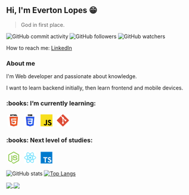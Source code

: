 ## Hi, I'm Everton Lopes :grin:
> God in first place.

![GitHub commit activity](https://img.shields.io/github/commit-activity/m/EvertonLopes/EvertonLopes?logo=Github&style=flat-square)
![GitHub followers](https://img.shields.io/github/followers/EvertonLopes?logo=github&style=flat-square)
![GitHub watchers](https://img.shields.io/github/watchers/EvertonLopes/EvertonLopes?logo=github&style=flat-square)

How to reach me: [LinkedIn](https://www.linkedin.com/in/everton-lopes-costa)

### About me
I'm Web developer and passionate about knowledge.

I want to learn backend initially, then learn frontend and mobile devices.

<H3> :books: I’m currently learning:</H3>
<p>
  <img src="./img/html.png" alt="HTML" style="vertical-align:top; margin:4px">
  <img src="./img/css.png" alt="CSS" style="vertical-align:top; margin:4px">
  <img src="./img/javascript.png" alt="Javascript" style="vertical-align:top; margin:4px">
  <img src="./img/git.png" alt="Git" style="vertical-align:top; margin:4px">
</p>

<H3> :books: Next level of studies:</H3>
<p>
  <img src="./img/nodejs.png" alt="nodejs.png" style="vertical-align:top; margin:4px">
  <img src="./img/react.png" alt="React" style="vertical-align:top; margin:4px">
<img src="./img/typescript.png" alt="Typescript" style="vertical-align:top; margin:4px">
</p>

![GitHub stats](https://github-readme-stats.vercel.app/api?username=EvertonLopes&show_icons=true&theme=tokyonight)
[![Top Langs](https://github-readme-stats.vercel.app/api/top-langs/?username=EvertonLopes&layout=compact&theme=tokyonight)](https://github.com/anuraghazra/github-readme-stats)





<a href="https://github.com/EvertonLopes/EvertonLopes">
  <img align="center" src="https://github-readme-stats.vercel.app/api/pin/?username=EvertonLopes&repo=github-readme-stats" />
</a>
<a href="https://github.com/anuraghazra/convoychat">
  <img align="center" src="https://everton-lopes.vercel.app/api/pin/?username=EvertonLopes&repo=convoychat" />
</a>

